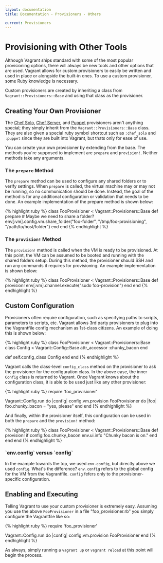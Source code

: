 ```yaml
---
layout: documentation
title: Documentation - Provisioners - Others

current: Provisioners
---
```

# Provisioning with Other Tools

Although Vagrant ships standard with some of the most popular provisioning
options, there will always be new tools and other options that are used.
Vagrant allows for custom provisioners to easily be written and used in
place or alongside the built-in ones. To use a custom provisioner, some
Ruby knowledge is necessary.

Custom provisioners are created by inheriting a class from `Vagrant::Provisioners::Base`
and using that class as the provisioner.

## Creating Your Own Provisioner

The [Chef Solo](/v1/docs/provisioners/chef_solo.html), [Chef Server](/v1/docs/provisioners/chef_server.html), and
[Puppet](/v1/docs/provisioners/puppet.html) provisioners aren't anything special; they simply inherit from the
`Vagrant::Provisioners::Base` class. They are also given a special ruby symbol shortcut
such as `:chef_solo` and `:puppet` since they are built into Vagrant, but thats only for ease of use.

You can create your own provisioner by extending from the base. The
methods you're supposed to implement are `prepare` and `provision!`.
Neither methods take any arguments.

### The `prepare` Method

The `prepare` method can be used to configure any shared folders or to verify
settings. When `prepare` is called, the virtual machine may or may not be
running, so no communication should be done. Instead, the goal of the method
is for any additional configuration or validation that needs to be done.
An example implementation of the prepare method is shown below:

{% highlight ruby %}
class FooProvisioner < Vagrant::Provisioners::Base
  def prepare
    # Maybe we need to share a folder?
    env[:vm].config.vm.share_folder("foo-folder", "/tmp/foo-provisioning",
                                                  "/path/to/host/folder")
  end
end
{% endhighlight %}

### The `provision!` Method

The `provision!` method is called when the VM is ready to be provisioned.
At this point, the VM can be assumed to be booted and running with the
shared folders setup. During this method, the provisioner should SSH and
run any commands it requires for provisioning. An example implementation
is shown below:

{% highlight ruby %}
class FooProvisioner < Vagrant::Provisioners::Base
  def provision!
    env[:vm].channel.execute("sudo foo-provision")
  end
end
{% endhighlight %}

## Custom Configuration

Provisioners often require configuration, such as specifying paths to scripts,
parameters to scripts, etc. Vagrant allows 3rd party provisioners to plug into
the Vagrantfile config mechanism as 1st-class citizens. An example of doing this
is shown below:

{% highlight ruby %}
class FooProvisioner < Vagrant::Provisioners::Base
  class Config < Vagrant::Config::Base
    attr_accessor :chunky_bacon
  end

  def self.config_class
    Config
  end
end
{% endhighlight %}

Vagrant calls the class-level `config_class` method on the provisioner to
ask the provisioner for the configuration class. In the above case, the
inner `Config` class is returned to Vagrant. Once Vagrant knows about the
configuration class, it is able to be used just like any other provisioner:

{% highlight ruby %}
require 'foo_provisioner'

Vagrant::Config.run do |config|
  config.vm.provision FooProvisioner do |foo|
    foo.chunky_bacon = "yes, please"
  end
end
{% endhighlight %}

And finally, within the provisioner itself, this configuration can be used in
both the `prepare` and the `provision!` method:

{% highlight ruby %}
class FooProvisioner < Vagrant::Provisioners::Base
  def provision!
    if config.foo.chunky_bacon
      env.ui.info "Chunky bacon is on."
    end
  end
end
{% endhighlight %}

<div class="alert alert-block alert-notice">
  <h3>`env.config` versus `config`</h3>
  <p>
    In the example towards the top, we used <code>env.config</code>, but directly
    above we used <code>config</code>. What's the difference? <code>env.config</code>
    refers to the global config for the VM from the Vagrantfile. <code>config</code>
    fefers only to the provisioner-specific configuration.
  </p>
</div>

## Enabling and Executing

Telling Vagrant to use your custom provisioner is extremely easy. Assuming
you use the above `FooProvisioner` in a file "foo_provisioner.rb" you
simply configure the Vagrantfile like so:

{% highlight ruby %}
require 'foo_provisioner'

Vagrant::Config.run do |config|
  config.vm.provision FooProvisioner
end
{% endhighlight %}

As always, simply running a `vagrant up` or `vagrant reload` at this point
will begin the process.
